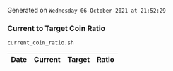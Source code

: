 Generated on `Wednesday 06-October-2021 at 21:52:29`

### Current to Target Coin Ratio
`current_coin_ratio.sh`

Date|Current|Target|Ratio
---|---|---|---

